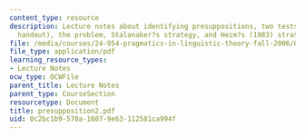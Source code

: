 ```yaml
---
content_type: resource
description: Lecture notes about identifying presuppositions, two tests (from Kai?s
  handout), the problem, Stalanaker?s strategy, and Heim?s (1983) strategy.
file: /media/courses/24-954-pragmatics-in-linguistic-theory-fall-2006/0c2bc1b9570a16079e63112581ca994f_presupposition2.pdf
file_type: application/pdf
learning_resource_types:
- Lecture Notes
ocw_type: OCWFile
parent_title: Lecture Notes
parent_type: CourseSection
resourcetype: Document
title: presupposition2.pdf
uid: 0c2bc1b9-570a-1607-9e63-112581ca994f
---
```

